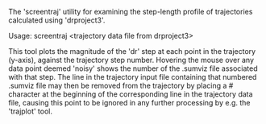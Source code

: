 The 'screentraj' utility for examining the step-length profile of trajectories calculated using 'drproject3'. 


Usage: screentraj \<trajectory data file from drproject3\>


This tool plots the magnitude of the 'dr' step at each point in the trajectory (y-axis), against the trajectory step number.
Hovering the mouse over any data point deemed 'noisy' shows the number of the .sumviz file associated with that step. The line 
in the trajectory input file containing that numbered .sumviz file may then be removed from the trajectory by placing a \# character
at the beginning of the corresponding line in the trajectory data file, causing this point to be ignored in any further processing
by e.g. the 'trajplot' tool.
